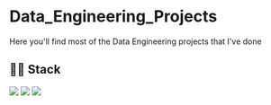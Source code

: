 # Data_Engineering_Projects

Here you'll find most of the Data Engineering projects that I've done

## :man_technologist: Stack
![](https://img.shields.io/badge/Cloud-AWS-purple) ![](https://img.shields.io/badge/Language-SQL-blue) ![](https://img.shields.io/badge/Language-python-blue)
